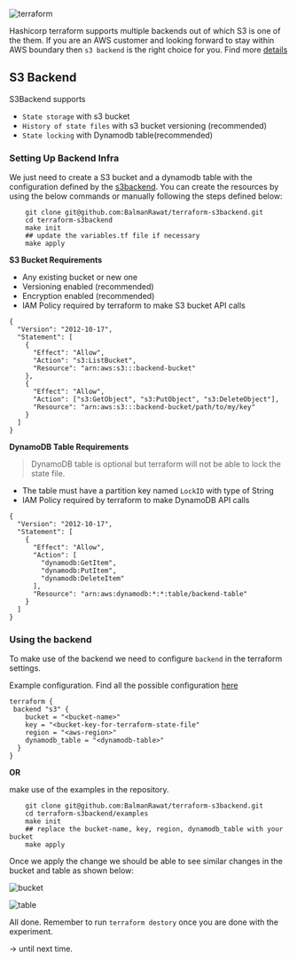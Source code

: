 ![terraform](https://user-images.githubusercontent.com/8892649/189290223-e9320325-213d-4228-8573-19b8a8088f02.png)

Hashicorp terraform supports multiple backends out of which S3 is one of the them. If you are an AWS customer and looking forward to stay within AWS boundary then `s3 backend` is the right choice for you. Find more [details](https://www.terraform.io/language/settings/backends/configuration)

## S3 Backend
S3Backend supports
 - `State storage` with s3 bucket
 - `History of state files` with s3 bucket versioning (recommended)
 - `State locking` with Dynamodb table(recommended)

### Setting Up Backend Infra
We just need to create a S3 bucket and a dynamodb table with the configuration defined by the [s3backend](https://www.terraform.io/language/settings/backends/s3). You can create the resources by using the below commands or manually following the steps defined below:

```shell
    git clone git@github.com:BalmanRawat/terraform-s3backend.git
    cd terraform-s3backend
    make init
    ## update the variables.tf file if necessary
    make apply
``` 

**S3 Bucket Requirements**
- Any existing bucket or new one
- Versioning enabled (recommended)
- Encryption enabled (recommended)
- IAM Policy required by terraform to make S3 bucket API calls

```
{
  "Version": "2012-10-17",
  "Statement": [
    {
      "Effect": "Allow",
      "Action": "s3:ListBucket",
      "Resource": "arn:aws:s3:::backend-bucket"
    },
    {
      "Effect": "Allow",
      "Action": ["s3:GetObject", "s3:PutObject", "s3:DeleteObject"],
      "Resource": "arn:aws:s3:::backend-bucket/path/to/my/key"
    }
  ]
}
```

**DynamoDB Table Requirements**
> DynamoDB table is optional but terraform will not be able to lock the state file.

- The table must have a partition key named `LockID` with type of String
- IAM Policy required by terraform to make DynamoDB API calls

```
{
  "Version": "2012-10-17",
  "Statement": [
    {
      "Effect": "Allow",
      "Action": [
        "dynamodb:GetItem",
        "dynamodb:PutItem",
        "dynamodb:DeleteItem"
      ],
      "Resource": "arn:aws:dynamodb:*:*:table/backend-table"
    }
  ]
}
```

### Using the backend
To make use of the backend we need to configure `backend` in the terraform settings.

Example configuration. Find all the possible configuration [here](https://www.terraform.io/language/settings/backends/s3#s3-state-storage) 
```
terraform {
 backend "s3" {
    bucket = "<bucket-name>"
    key = "<bucket-key-for-terraform-state-file"
    region = "<aws-region>"
    dynamodb_table = "<dynamodb-table>"
  }
}
```

**OR**

make use of the examples in the repository.
```shell
    git clone git@github.com:BalmanRawat/terraform-s3backend.git
    cd terraform-s3backend/examples
    make init
    ## replace the bucket-name, key, region, dynamodb_table with your bucket
    make apply
```

Once we apply the change we should be able to see similar changes in the bucket and table as shown below:

![bucket](https://user-images.githubusercontent.com/8892649/189290617-53df9486-e159-431b-9a4d-e5e8fd0e0e8b.png)

![table](https://user-images.githubusercontent.com/8892649/189290724-9ccf8519-3df3-494e-9051-e6e519fc1ee8.png)

All done. Remember to run `terraform destory` once you are done with the experiment.

-> until next time.
